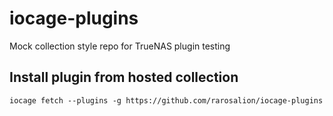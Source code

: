 # iocage-plugins

Mock collection style repo for TrueNAS plugin testing

## Install plugin from hosted collection
```
iocage fetch --plugins -g https://github.com/rarosalion/iocage-plugins
```
